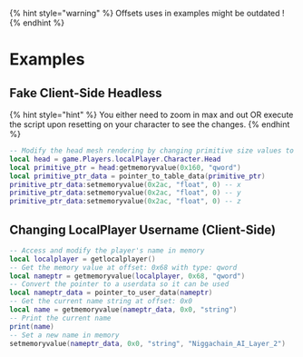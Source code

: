 
{% hint style="warning" %}
Offsets uses in examples might be outdated !
{% endhint %}
# Examples

## Fake Client-Side Headless

{% hint style="hint" %}
You either need to zoom in max and out OR execute the script upon resetting on your character to see the changes. 
{% endhint %}

```lua
-- Modify the head mesh rendering by changing primitive size values to 0
local head = game.Players.localPlayer.Character.Head
local primitive_ptr = head:getmemoryvalue(0x160, "qword")
local primitive_ptr_data = pointer_to_table_data(primitive_ptr)
primitive_ptr_data:setmemoryvalue(0x2ac, "float", 0) -- x
primitive_ptr_data:setmemoryvalue(0x2ac, "float", 0) -- y
primitive_ptr_data:setmemoryvalue(0x2ac, "float", 0) -- z
```

## Changing LocalPlayer Username (Client-Side)
```lua
-- Access and modify the player's name in memory
local localplayer = getlocalplayer()
-- Get the memory value at offset: 0x68 with type: qword
local nameptr = getmemoryvalue(localplayer, 0x68, "qword")
-- Convert the pointer to a userdata so it can be used
local nameptr_data = pointer_to_user_data(nameptr)
-- Get the current name string at offset: 0x0
local name = getmemoryvalue(nameptr_data, 0x0, "string")
-- Print the current name
print(name)
-- Set a new name in memory
setmemoryvalue(nameptr_data, 0x0, "string", "Niggachain_AI_Layer_2")
```